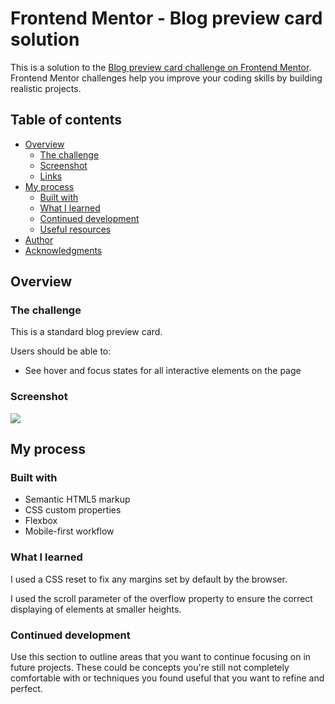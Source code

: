 # Frontend Mentor - Blog preview card solution

This is a solution to the [Blog preview card challenge on Frontend Mentor](https://www.frontendmentor.io/challenges/blog-preview-card-ckPaj01IcS). Frontend Mentor challenges help you improve your coding skills by building realistic projects. 

## Table of contents

- [Overview](#overview)
  - [The challenge](#the-challenge)
  - [Screenshot](#screenshot)
  - [Links](#links)
- [My process](#my-process)
  - [Built with](#built-with)
  - [What I learned](#what-i-learned)
  - [Continued development](#continued-development)
  - [Useful resources](#useful-resources)
- [Author](#author)
- [Acknowledgments](#acknowledgments)

## Overview

### The challenge

This is a standard blog preview card.

Users should be able to:

- See hover and focus states for all interactive elements on the page

### Screenshot

![](./final_result.png.jpg)

## My process

### Built with

- Semantic HTML5 markup
- CSS custom properties
- Flexbox
- Mobile-first workflow

### What I learned

I used a CSS reset to fix any margins set by default by the browser. 

I used the scroll parameter of the overflow property to ensure the correct displaying of elements at smaller heights. 

### Continued development

Use this section to outline areas that you want to continue focusing on in future projects. These could be concepts you're still not completely comfortable with or techniques you found useful that you want to refine and perfect.